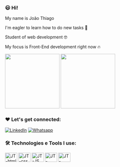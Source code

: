 ###  😃 Hi!

My name is João Thiago 

I'm eagler to learn how to do new tasks 🦅

Student of web development 🤓

My focus is Front-End development right now 🔥

<div>
<img height="180em" src="https://github-readme-stats.vercel.app/api?username=joaoThiagoSSilva&show_icons=true&theme=tokyonight"/>
 <img height="180em" src="https://github-readme-stats.vercel.app/api/top-langs/?username=joaoThiagoSSilva&layout=compact&theme=tokyonight"/>
</div>
 
### ❤️ Let's get connected:
[![LinkedIn](https://img.shields.io/badge/LinkedIn-0077B5?style=for-the-badge&logo=linkedin&logoColor=white)](https://www.linkedin.com/in/joão-thiago-souza-silva/)
[![Whatsapp](https://img.shields.io/badge/WhatsApp-25D366?style=for-the-badge&logo=whatsapp&logoColor=white)](https://api.whatsapp.com/send?phone=5512991736012)


### 🛠️ Technologies e Tools I use:
<div>
 <img align="center" alt="JT-html" height="30" width="40" src="https://cdn.jsdelivr.net/gh/devicons/devicon/icons/html5/html5-original-wordmark.svg"/>
 <img align="center" alt="JT-css" height="30" width="40" src="https://cdn.jsdelivr.net/gh/devicons/devicon/icons/css3/css3-original-wordmark.svg"/>
 <img align="center" alt="JT-JS" height="30" width="40" src="https://cdn.jsdelivr.net/gh/devicons/devicon/icons/javascript/javascript-plain.svg"/>
 <img align="center" alt="JT-React" height="30" width="40" src="https://cdn.jsdelivr.net/gh/devicons/devicon/icons/react/react-original.svg"/>
 <img align="center" alt="JT-TypeScript" height="30" width="40" src="https://cdn.jsdelivr.net/gh/devicons/devicon/icons/typescript/typescript-plain.svg"/>
</div>
